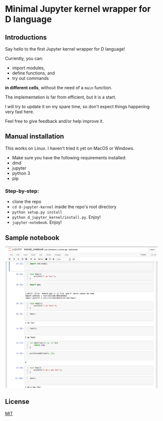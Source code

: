 # Minimal Jupyter kernel wrapper for D language

## Introductions
Say hello to the first Jupyter kernel wrapper for D language!

Currently, you can:
 * import modules, 
 * define functions, and
 * try out commands 

**in different cells**, without the need of a `main` function.

The implementation is far from efficient, but it is a start.

I will try to update it on my spare time, so don't expect things happening very fast here.

Feel free to give feedback and/or help improve it.


## Manual installation
This works on Linux. I haven't tried it yet on MacOS or Windows.


 * Make sure you have the following requirements installed:
  * dmd
  * jupyter
  * python 3
  * pip

### Step-by-step:
 * clone the repo
 * `cd d-jupyter-kernel` inside the repo's root directory
 * `python setup.py install`
 * `python d_jupyter_kernel/install.py`. Enjoy!
 * `jupyter-notebook`. Enjoy!


## Sample notebook
![Sample notebook](D_kernel_example.png?raw=true "Example of notebook")

## License
[MIT](LICENSE)
